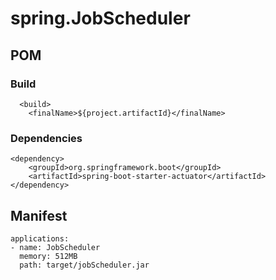# spring.JobScheduler
## POM
### Build
```
  <build>
    <finalName>${project.artifactId}</finalName>
```
### Dependencies 
```
<dependency>
    <groupId>org.springframework.boot</groupId>
    <artifactId>spring-boot-starter-actuator</artifactId>
</dependency>
```
## Manifest
```
applications:
- name: JobScheduler
  memory: 512MB
  path: target/jobScheduler.jar
```